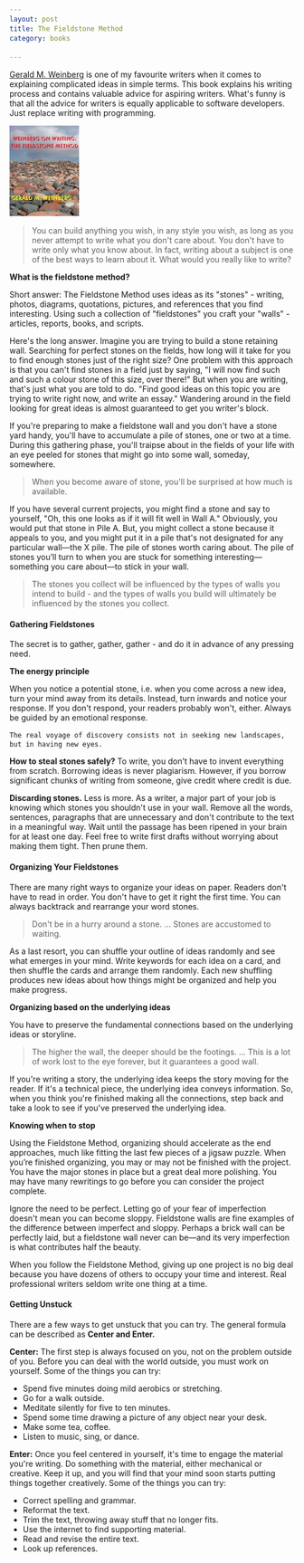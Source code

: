 ```yaml
---
layout: post
title: The Fieldstone Method
category: books

---
```


[Gerald M. Weinberg](https://akshaykhot.com/posts/27) is one of my favourite writers when it comes to explaining complicated ideas in simple terms. This book explains his writing process and contains valuable advice for aspiring writers. What's funny is that all the advice for writers is equally applicable to software developers. Just replace writing with programming.

<div class="book centered">
  <a target="_blank" href="../images/books/the_fieldstone_method.jpg">
    <img src="../images/books/the_fieldstone_method.jpg" alt="Weinberg on Writing: The Fieldstone Method">
  </a>
</div> 

> You can build anything you wish, in any style you wish, as long as you never attempt to write what you don't care about. You don't have to write only what you know about. In fact, writing about a subject is one of the best ways to learn about it. What would you really like to write?

**What is the fieldstone method?** 

Short answer: The Fieldstone Method uses ideas as its "stones" - writing, photos, diagrams, quotations, pictures, and references that you find interesting. Using such a collection of "fieldstones" you craft your "walls" - articles, reports, books, and scripts. 

Here's the long answer. Imagine you are trying to build a stone retaining wall. Searching for perfect stones on the fields, how long will it take for you to find enough stones just of the right size? One problem with this approach is that you can't find stones in a field just by saying, "I will now find such and such a colour stone of this size, over there!" But when you are writing, that's just what you are told to do. "Find good ideas on this topic you are trying to write right now, and write an essay." Wandering around in the field looking for great ideas is almost guaranteed to get you writer's block. 

If you're preparing to make a fieldstone wall and you don't have a stone yard handy, you'll have to accumulate a pile of stones, one or two at a time. During this gathering phase, you'll traipse about in the fields of your life with an eye peeled for stones that might go into some wall, someday, somewhere. 

> When you become aware of stone, you'll be surprised at how much is available. 

If you have several current projects, you might find a stone and say to yourself, "Oh, this one looks as if it will fit well in Wall A." Obviously, you would put that stone in Pile A. But, you might collect a stone because it appeals to you, and you might put it in a pile that's not designated for any particular wall—the X pile. The pile of stones worth caring about. The pile of stones you’ll turn to when you are stuck for something interesting—something you care about—to stick in your wall.

> The stones you collect will be influenced by the types of walls you intend to build - and the types of walls you build will ultimately be influenced by the stones you collect. 

#### **Gathering Fieldstones**

The secret is to gather, gather, gather - and do it in advance of any pressing need. 

**The energy principle** 

When you notice a potential stone, i.e. when you come across a new idea, turn your mind away from its details. Instead, turn inwards and notice your response. If you don't respond, your readers probably won't, either. Always be guided by an emotional response. 

```
The real voyage of discovery consists not in seeking new landscapes, but in having new eyes. 
```

**How to steal stones safely?** To write, you don't have to invent everything from scratch. Borrowing ideas is never plagiarism. However, if you borrow significant chunks of writing from someone, give credit where credit is due. 

**Discarding stones.** Less is more. As a writer, a major part of your job is knowing which stones you shouldn't use in your wall. Remove all the words, sentences, paragraphs that are unnecessary and don't contribute to the text in a meaningful way. Wait until the passage has been ripened in your brain for at least one day. Feel free to write first drafts without worrying about making them tight. Then prune them. 

#### **Organizing Your Fieldstones**

There are many right ways to organize your ideas on paper. Readers don't have to read in order. You don't have to get it right the first time. You can always backtrack and rearrange your word stones. 

> Don't be in a hurry around a stone. … Stones are accustomed to waiting.

As a last resort, you can shuffle your outline of ideas randomly and see what emerges in your mind. Write keywords for each idea on a card, and then shuffle the cards and arrange them randomly. Each new shuffling produces new ideas about how things might be organized and help you make progress. 

**Organizing based on the underlying ideas**

You have to preserve the fundamental connections based on the underlying ideas or storyline.

> The higher the wall, the deeper should be the footings. … This is a lot of work lost to the eye forever, but it guarantees a good wall.

If you're writing a story, the underlying idea keeps the story moving for the reader. If it's a technical piece, the underlying idea conveys information. So, when you think you're finished making all the connections, step back and take a look to see if you've preserved the underlying idea.

**Knowing when to stop**

Using the Fieldstone Method, organizing should accelerate as the end approaches, much like fitting the last few pieces of a jigsaw puzzle. When you’re finished organizing, you may or may not be finished with the project. You have the major stones in place but a great deal more polishing. You may have many rewritings to go before you can consider the project complete. 

Ignore the need to be perfect. Letting go of your fear of imperfection doesn't mean you can become sloppy. Fieldstone walls are fine examples of the difference between imperfect and sloppy. Perhaps a brick wall can be perfectly laid, but a fieldstone wall never can be—and its very imperfection is what contributes half the beauty.

When you follow the Fieldstone Method, giving up one project is no big deal because you have dozens of others to occupy your time and interest. Real professional writers seldom write one thing at a time. 

#### **Getting Unstuck**

There are a few ways to get unstuck that you can try. The general formula can be described as **Center and Enter.** 

**Center:** The first step is always focused on you, not on the problem outside of you. Before you can deal with the world outside, you must work on yourself. Some of the things you can try:

- Spend five minutes doing mild aerobics or stretching. 
- Go for a walk outside.
- Meditate silently for five to ten minutes. 
- Spend some time drawing a picture of any object near your desk. 
- Make some tea, coffee. 
- Listen to music, sing, or dance. 

**Enter:** Once you feel centered in yourself, it's time to engage the material you're writing. Do something with the material, either mechanical or creative. Keep it up, and you will find that your mind soon starts putting things together creatively. Some of the things you can try:

- Correct spelling and grammar. 
- Reformat the text. 
- Trim the text, throwing away stuff that no longer fits.
- Use the internet to find supporting material. 
- Read and revise the entire text. 
- Look up references.